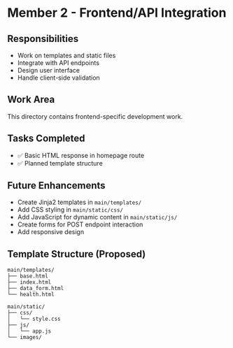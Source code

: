 # Member 2 - Frontend/API Integration

## Responsibilities
- Work on templates and static files
- Integrate with API endpoints
- Design user interface
- Handle client-side validation

## Work Area
This directory contains frontend-specific development work.

## Tasks Completed
- ✅ Basic HTML response in homepage route
- ✅ Planned template structure

## Future Enhancements
- Create Jinja2 templates in `main/templates/`
- Add CSS styling in `main/static/css/`
- Add JavaScript for dynamic content in `main/static/js/`
- Create forms for POST endpoint interaction
- Add responsive design

## Template Structure (Proposed)
```
main/templates/
├── base.html
├── index.html
├── data_form.html
└── health.html

main/static/
├── css/
│   └── style.css
├── js/
│   └── app.js
└── images/
```
